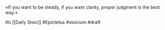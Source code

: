 «If you want to be steady, if you want clarity, proper judgment is the best way.»

Из [[Daily Stoic]]
#Epictetus #stoicism 
#draft